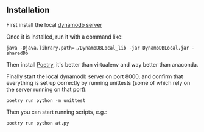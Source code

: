 ## Installation

First install the local [dynamodb server](https://docs.aws.amazon.com/amazondynamodb/latest/developerguide/DynamoDBLocal.DownloadingAndRunning.html)

Once it is installed, run it with a command like:

    java -Djava.library.path=./DynamoDBLocal_lib -jar DynamoDBLocal.jar -sharedDb

Then install [Poetry](https://python-poetry.org/docs/), it's better than virtualenv and way better than anaconda.

Finally start the local dynamodb server on port 8000, and confirm that everything is set up correctly by running unittests (some of which rely on the server running on that port):

    poetry run python -m unittest

Then you can start running scripts, e.g.:

    poetry run python at.py
